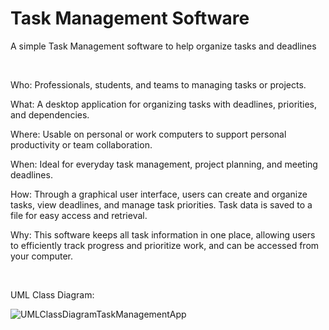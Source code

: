 # Task Management Software

A simple Task Management software to help organize tasks and deadlines

<br>

Who: Professionals, students, and teams to managing tasks or projects.

What: A desktop application for organizing tasks with deadlines, priorities, and dependencies.

Where: Usable on personal or work computers to support personal productivity or team collaboration.

When: Ideal for everyday task management, project planning, and meeting deadlines.

How: Through a graphical user interface, users can create and organize tasks, view deadlines, and manage task priorities. Task data is saved to a file for easy access and retrieval.

Why: This software keeps all task information in one place, allowing users to efficiently track progress and prioritize work, and can be accessed from your computer.

<br>

UML Class Diagram:

![UMLClassDiagramTaskManagementApp](https://github.com/user-attachments/assets/506e44bc-ea7f-4621-91a0-4798c4676c97)
